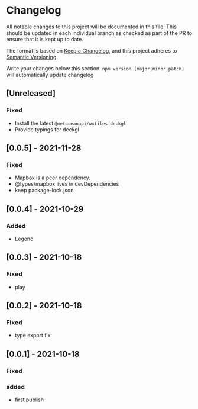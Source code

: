 # Changelog

All notable changes to this project will be documented in this file. This should be updated in each individual branch as checked as part of the PR to ensure that it is kept up to date.

The format is based on [Keep a Changelog](https://keepachangelog.com/en/1.0.0/),
and this project adheres to [Semantic Versioning](https://semver.org/spec/v2.0.0.html).

Write your changes below this section. `npm version [major|minor|patch]` will automatically update changelog

## [Unreleased]

### Fixed

- Install the latest `@metoceanapi/wxtiles-deckgl`
- Provide typings for deckgl

## [0.0.5] - 2021-11-28

### Fixed

- Mapbox is a peer dependency.
- @types/mapbox lives in devDependencies
- keep package-lock.json


## [0.0.4] - 2021-10-29

### Added

- Legend

## [0.0.3] - 2021-10-18

### Fixed

- play

## [0.0.2] - 2021-10-18

### Fixed

- type export fix

## [0.0.1] - 2021-10-18

### Fixed

### added

- first publish
